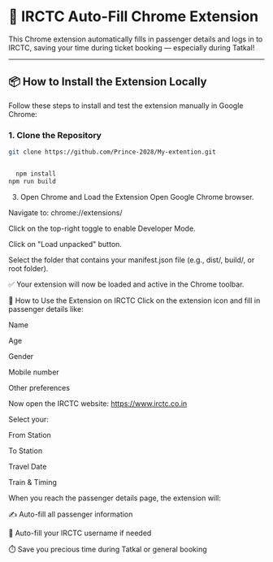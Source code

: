 # 🚉 IRCTC Auto-Fill Chrome Extension

This Chrome extension automatically fills in passenger details and logs in to IRCTC, saving your time during ticket booking — especially during Tatkal!

---

## 📦 How to Install the Extension Locally

Follow these steps to install and test the extension manually in Google Chrome:

### 1. Clone the Repository

```bash
git clone https://github.com/Prince-2028/My-extention.git


  npm install
npm run build

```

3. Open Chrome and Load the Extension
   Open Google Chrome browser.

Navigate to: chrome://extensions/

Click on the top-right toggle to enable Developer Mode.

Click on "Load unpacked" button.

Select the folder that contains your manifest.json file (e.g., dist/, build/, or root folder).

✅ Your extension will now be loaded and active in the Chrome toolbar.

🧪 How to Use the Extension on IRCTC
Click on the extension icon and fill in passenger details like:

Name

Age

Gender

Mobile number

Other preferences

Now open the IRCTC website: https://www.irctc.co.in

Select your:

From Station

To Station

Travel Date

Train & Timing

When you reach the passenger details page, the extension will:

✍️ Auto-fill all passenger information

👤 Auto-fill your IRCTC username if needed

⏱️ Save you precious time during Tatkal or general booking
